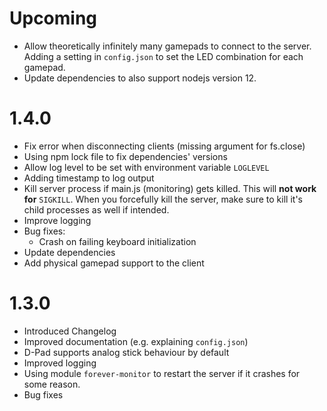 Upcoming
========
  * Allow theoretically infinitely many gamepads to connect to the server.
    Adding a setting in `config.json` to set the LED combination for each
    gamepad.
  * Update dependencies to also support nodejs version 12.

1.4.0
=====
  * Fix error when disconnecting clients (missing argument for fs.close)
  * Using npm lock file to fix dependencies' versions
  * Allow log level to be set with environment variable `LOGLEVEL`
  * Adding timestamp to log output
  * Kill server process if main.js (monitoring) gets killed.
    This will **not work for** `SIGKILL`. When you forcefully kill the
    server, make sure to kill it's child processes as well if intended.
  * Improve logging
  * Bug fixes:
    * Crash on failing keyboard initialization
  * Update dependencies
  * Add physical gamepad support to the client

1.3.0
=====
  * Introduced Changelog
  * Improved documentation (e.g. explaining `config.json`)
  * D-Pad supports analog stick behaviour by default
  * Improved logging
  * Using module `forever-monitor` to restart the server if it crashes
    for some reason.
  * Bug fixes
